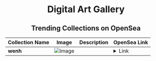 <div align="center">

# Digital Art Gallery

## Trending Collections on OpenSea

| Collection Name                       | Image                                                                                     | Description                       | OpenSea Link                                                                                          |
|---------------------------------------|-------------------------------------------------------------------------------------------|-----------------------------------|--------------------------------------------------------------------------------------------------------|
| **wenh** | ![Image](https://i.seadn.io/s/raw/files/13f232bc113610828906b3b2d9bc4752.jpg?w=500&auto=format?w=200&auto=format) |  | <details><summary>Link</summary>[wenh](https://opensea.io/collection/wenh-1)</details> |

</div>